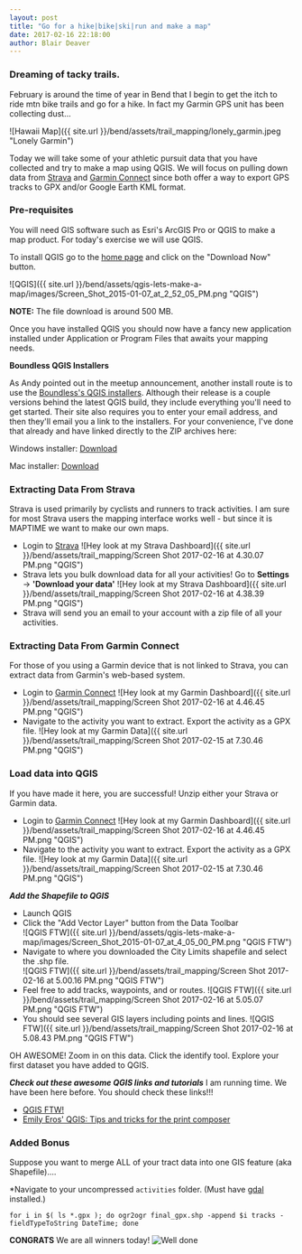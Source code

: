 ```yaml
---
layout: post
title: "Go for a hike|bike|ski|run and make a map"
date: 2017-02-16 22:18:00
author: Blair Deaver
---
```


### Dreaming of tacky trails.

February is around the time of year in Bend that I begin to get the itch to ride mtn bike trails and go for a hike.  In fact my Garmin GPS unit has been collecting dust...


![Hawaii Map]({{ site.url }}/bend/assets/trail_mapping/lonely_garmin.jpeg "Lonely Garmin")

Today we will take some of your athletic pursuit data that you have collected and try to make a map using QGIS.  We will focus on pulling down data from <a href="https://www.strava.com/">Strava</a> and <a href="https://connect.garmin.com">Garmin Connect</a> since both offer a way to export GPS tracks to GPX and/or Google Earth KML format.


### Pre-requisites

You will need GIS software such as Esri's ArcGIS Pro or QGIS to make a map product.  For today's exercise we will use QGIS.

To install QGIS go to the <a href="http://www.qgis.org/en/site/">home page</a> and click on the "Download Now" button.

![QGIS]({{ site.url }}/bend/assets/qgis-lets-make-a-map/images/Screen_Shot_2015-01-07_at_2_52_05_PM.png "QGIS")

**NOTE:** The file download is around 500 MB.

Once you have installed QGIS you should now have a fancy new application installed under Application or Program Files that awaits your mapping needs.

**Boundless QGIS Installers**

As Andy pointed out in the meetup announcement, another install route is to use the  [Boundless's QGIS installers](http://boundlessgeo.com/solutions/solutions-software/qgis/qgis-download/). Although their release is a couple versions behind the latest QGIS build, they include everything you'll need to get started. Their site also requires you to enter your email address, and then they'll email you a link to the installers. For your convenience, I've done that already and have linked directly to the ZIP archives here:

Windows installer: [Download](https://www.dropbox.com/s/ewlw2lr6md0fdxq/OpenGeoSuite-QGIS-windows-latest.zip?dl=0)

Mac installer: [Download](https://www.dropbox.com/s/vlh8elshnb7175s/OpenGeoSuite-QGIS-osx-latest.zip?dl=0)

### Extracting Data From Strava

Strava is used primarily by cyclists and runners to track activities.  I am sure for most Strava users the mapping interface works well - but since it is MAPTIME we want to make our own maps.

* Login to <a href="https://www.strava.com/">Strava</a>
![Hey look at my Strava Dashboard]({{ site.url }}/bend/assets/trail_mapping/Screen Shot 2017-02-16 at 4.30.07 PM.png "QGIS")
* Strava lets you bulk download data for all your activities!  Go to <b>Settings</b> -> <b>'Download your data'</b>
![Hey look at my Strava Dashboard]({{ site.url }}/bend/assets/trail_mapping/Screen Shot 2017-02-16 at 4.38.39 PM.png "QGIS")
* Strava will send you an email to your account with a zip file of all your activities.

### Extracting Data From Garmin Connect

For those of you using a Garmin device that is not linked to Strava, you can extract data from Garmin's web-based system.

* Login to <a href="https://connect.garmin.com">Garmin Connect</a>
![Hey look at my Garmin Dashboard]({{ site.url }}/bend/assets/trail_mapping/Screen Shot 2017-02-16 at 4.46.45 PM.png "QGIS")
* Navigate to the activity you want to extract.  Export the activity as a GPX file.
![Hey look at my Garmin Data]({{ site.url }}/bend/assets/trail_mapping/Screen Shot 2017-02-15 at 7.30.46 PM.png "QGIS")

### Load data into QGIS

If you have made it here, you are successful!  Unzip either your Strava or Garmin data.

* Login to <a href="https://connect.garmin.com">Garmin Connect</a>
![Hey look at my Garmin Dashboard]({{ site.url }}/bend/assets/trail_mapping/Screen Shot 2017-02-16 at 4.46.45 PM.png "QGIS")
* Navigate to the activity you want to extract.  Export the activity as a GPX file.
![Hey look at my Garmin Data]({{ site.url }}/bend/assets/trail_mapping/Screen Shot 2017-02-15 at 7.30.46 PM.png "QGIS")

***Add the Shapefile to QGIS***

* Launch QGIS
* Click the "Add Vector Layer" button from the Data Toolbar<br>
![QGIS FTW]({{ site.url }}/bend/assets/qgis-lets-make-a-map/images/Screen_Shot_2015-01-07_at_4_05_00_PM.png "QGIS FTW")
* Navigate to where you downloaded the City Limits shapefile and select the .shp file.<br>
![QGIS FTW]({{ site.url }}/bend/assets/trail_mapping/Screen Shot 2017-02-16 at 5.00.16 PM.png "QGIS FTW")
* Feel free to add tracks, waypoints, and or routes.
![QGIS FTW]({{ site.url }}/bend/assets/trail_mapping/Screen Shot 2017-02-16 at 5.05.07 PM.png "QGIS FTW")
* You should see several GIS layers including points and lines.
![QGIS FTW]({{ site.url }}/bend/assets/trail_mapping/Screen Shot 2017-02-16 at 5.08.43 PM.png "QGIS FTW")

OH AWESOME! Zoom in on this data.  Click the identify tool.  Explore your first dataset you have added to QGIS.

***Check out these awesome QGIS links and tutorials***
I am running time.  We have been here before.  You should check these links!!!

* <a href="http://maptime.io/bend/2015/01/07/lets-make-a-map-with-qgis/">QGIS FTW!</a>
* <a href="https://github.com/AmericanRedCross/workflows/blob/master/qgis_print_composer_tricks.md">Emily Eros' QGIS: Tips and tricks for the print composer</a>



### Added Bonus

Suppose you want to merge ALL of your tract data into one GIS feature (aka Shapefile)....

*Navigate to your uncompressed `activities` folder. (Must have <a href="http://trac.osgeo.org/gdal/wiki/DownloadingGdalBinaries">gdal</a> installed.)

```
for i in $( ls *.gpx ); do ogr2ogr final_gpx.shp -append $i tracks -fieldTypeToString DateTime; done
```

**CONGRATS**
We are all winners today!
![Well done](http://i.giphy.com/11KzAJHqRIbfwY.gif "QGIS FTW")
